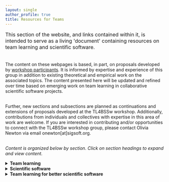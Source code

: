 ```yaml
---
layout: single
author_profile: true
title: Resources for Teams
---
```


<p style="font-size: 16px;">This section of the website, and links contained within it, is intended to serve as a living 'document' containing resources on team learning and scientific software. <br><br>

The content on these webpages is based, in part, on proposals developed by <a href = "{{ '/participants' | prepend: site.baseurl }}">workshop participants</a>. It is informed by expertise and experience of this group in addition to existing theoretical and empirical work on the associated topics. The content presented here will be updated and refined over time based on emerging work on team learning in collaborative scientific software projects. <br><br>

Further, new sections and subsections are planned as continuations and extensions of proposals developed at the TL4BSSw workshop. Additionally, contributions from individuals and collectives with expertise in this area of work are welcome. If you are interested in contributing and/or opportunities to connect with the TL4BSSw workshop group, please contact Olivia Newton via email onewton[at]sigsoft.org.<br><br>

<i>Content is organized below by section. Click on section headings to expand and view content.</i></p>

<details>
<summary><strong>Team learning</strong></summary>
<br>
<p style="font-size: 16px;">
"<i>The acquisition of knowledge, skills, and performance capabilities of an interdependent set of individuals through interaction and experience [...] a team-level property that captures the collective knowledge pool, potential synergies among team members, and unique contributions.</i>" (<a href = "https://doi.org/10.1111/j.1529-1006.2006.00030.x">Kozlowski & Ilgen, 2006</a>)

<br><br>
Here the focus is on the processes and behaviors of team members which reflect learning at the group level. A number of definitions are offered in the literature which emphasize the sharing, integrative, and reflective processes that constitute team learning. Although a single definition is provided above, a set of definitions is collected and available at <a href = "https://docs.google.com/spreadsheets/d/1WiIX490If0z7OzW1-Y9wLezDakIieydHgn1y6EAnQuM/edit?usp=sharing">this link</a>. 
<br><br>

To support team performance and software outcomes, it is important to measure and evaluate how teams engage in learning throughout their collaboration. A number of instruments have been developed to measure team learning. These measures are available at <a href = "https://docs.google.com/spreadsheets/d/1iAShCwYc8gua7uxyCtASpVE__o660ak-Y3AgDTtbg1k/edit?usp=sharing">this link</a>. These measures are based on varying conceptualizations of team learning and thus capture a variety of processes and behaviors. 
<br><br>

Importantly, the majority of these measures have been developed to assess team learning across different types of teams. In other words, these measures have not been developed with the specific needs or requirements of scientific software teams in mind. Furthermore, temporal aspects of team learning are not well understood and remain understudied (<a href = "https://doi.org/10.3389/fpsyg.2019.01417">Wiese & Burke, 2019</a>). In the <i>Team learning for better scientific software</i> section below, guidance on team learning for this domain and across project stages is offered.
</p>
</details>

<details>
<summary><strong>Scientific software</strong></summary>
<br>
<p style="font-size: 16px;">
"<i>Software with a large computational component. Further, scientific software is usually developed by multidisciplinary teams made up of scientists and software developers.</i>" (<a href = "https://doi.org/10.1016/j.infsof.2014.05.006">Kanewala & Bieman, 2014</a>)
<br> <br>

"<i>Software that aids in research, testing or design of scientific models that are used to explain and predict the behavior of real objects or systems in a variety of scientific disciplines.</i>" (<a href = "https://publish.tntech.edu/index.php/PSRCI/article/view/679">Shakya et al., 2020</a>)
<br><br>

We adopt the definitions of scientific software which are provided above. As the definitions suggest, scientific software encompasses many different types of software which are developed and/or used to carry out scientific work. We draw attention to the following components of these definitions: collaboration across disciplines; computational requirements; and scientific goals. Greater elaboration on the perspectives of scientific software are offered in the <i>Why scientific software and why now?</i> and <i>What makes teams in scientific computing unique?</i> subsections below.

</p>

<details>
<summary><i>Why scientific software and why now?</i></summary>

<p style="font-size: 16px;"> The landscape of science and software is changing such that there is now a growing need (and more opportunities) to explore the collaborative development and use of scientific software. Technological advances and complex computation have created a significant need for this research. The demand for scientific software is greater than ever, and what 'used to work' doesn't necessarily work anymore. The shift towards open science, data, and code, and associated values, has also contributed to the need to improve scientific software. Along with the increasing reliance on collaborative rather than independent work, teams are increasingly multidisciplinary, even if in just one scientific domain, and they focus on addressing large, complicated, and multi-dimensional problems. In sum, greater openness, greater complexity, and greater interdisciplinarity have enabled the emergence and growth of this area.
.</p>
</details>

<details>
<summary><i>What makes teams in scientific computing unique?</i></summary>

<p style="font-size: 16px;">
We contend that teams in scientific computing can and should be differentiated from traditional scientific teams and software development teams. 
Unique characteristics of scientific software projects and teams include, but are not limited to, differences in:
<ul style="font-size: 16px;"> <li>Team member education and training</li>
<li>Integration of academic work</li>
<li>Scientific focus of project goals</li>
<li>Requirements for scientific software</li>
<li>Distinct funding landscape</li>
</ul>
</p>

</details>
</details>

<details>
<summary><strong>Team learning for better scientific software</strong></summary>
<br>
<p style="font-size: 16px;">In this section, guidance and recommendations are offered to support team learning in service of improving team performance and software outcomes. <i>Checklists for sections are currently in development.</i></p>

<details>
<summary>Team learning across stages of collaboration</summary>
<br>
<i>Team learning during team formation</i>

<p style="font-size: 16px;">Drawing from conceptualizations of team development, we suggest that a subset of team learning processes and behaviors are of particular importance in the team formation stage. During the team formation, group members build interpersonal knowledge and develop a team orientation. This includes establishing "rudimentary" knowledge structures (i.e., shared mental models and transactive memory systems; <a href = "https://eric.ed.gov/?id=ED440304">Kozlowski et al., 1999</a>; <a href = "https://doi.org/10.1108/S1534-085620160000018008">Fiore & Georganta, 2017</a>). In this phase, team learning processes for <i>exploration</i>, <i>information sharing</i>, and <i>information management</i> are identified as a critical foundation for collaboration effectiveness and software quality.</p>

<ul style="font-size: 16px;"> <li>Exploration processes include, for example, the identification of all relevant shareholders, not just those represented in the team at the time of its formation (e.g., domain scientists, computer scientists, middleware engineers, impacted communities). </li>
<li>Information sharing processes include, for example, the delivery of, exposure and access to fundamental information about the problem domain in addition to the desired outcomes and goals for each shareholder group. </li>
<li>Information and knowledge management processes include, for example, the development of a plan and timeline for curation of resources in addition to identification of shareholder needs and access to information over the course of the project. </li>
</ul>

<p style="font-size: 16px;">Ultimately, following team formation, there should be a shared understanding of member proficiencies, knowledge gaps, challenges to learning, and opportunities for learning. While undertaking the aforementioned processes is important during this phase of collaboration, it is insufficient for assessing and facilitating team learning processes over the project lifetime. It is therefore necessary to foster a safe team culture and develop a strategy for team learning, including the coordination of team learning sessions and the operationalization of learning tools. Furthermore, it is necessary to define what constitutes effective learning and performance in the team. This may include the use of iterative and continuous feedback methods and debriefing sessions, the evaluation of tool accessibility and efficacy, and solicitation of external assessments. From these approaches, interventions can be designed and customized based on team and project needs.
</p>

<i>Team learning following conflict</i>
<br>
<p style="font-size: 16px;"><i>Planned section</i></p>

</details>

<details>
<summary>AI for team learning</summary>
<br>
<i>Supporting team Learning processes</i>
<p style="font-size: 16px;">Advances in artificial intelligence (AI) technologies can potentially be leveraged to support team learning. For example, exploration processes may involve the utilization of  AI for information search. Here the idea is to identify opportunities where AI tools and agents can facilitate team learning. </p>

<i>A framework for AI in teams </i>
<p style="font-size: 16px;">Planned section</p>

</details>

<details>
<summary>Team learning in multiteam systems</summary>
<br>

<i>Multiteam integration</i>
<p style="font-size: 16px;">Scientific software projects and products can and often do span multiple teams and organizations. These multiteam systems, or teams of teams, maintain an overarching shared goal while also working towards their team goals and team task completion. Multiteam systems have a number of characteristics which differentiate them from teams and alter the way they learn, including their organization, responsiveness, leadership and communication, development, and performance (<a href = "https://doi.org/10.1108/TPM-06-2018-0039">Sessa et al., 2019</a>). The following actions are identified as a means to support team learning in component teams and across the multiteam systems: </p>

<ul style="font-size: 16px;">✓ Define and understand the complexity of the problem to be solved (i.e., make complexity explicit)<br>
✓ Identify opportunities and constraints<br>
✓ Identify who is is involved in terms of expertise and roles<br>
✓ Establish a shared timeline for project completion<br>
✓ Define project leadership and management roles that require interdisciplinary knowledge and proficiency<br>
✓ Implement team cohesion initiatives while respecting diverse circumstances and sociocultural backgrounds<br>
✓ Create artifact that captures multi-team expertise (e.g., an interactive visual representation of multi-team collaboration)<br>
</ul>

</details>



